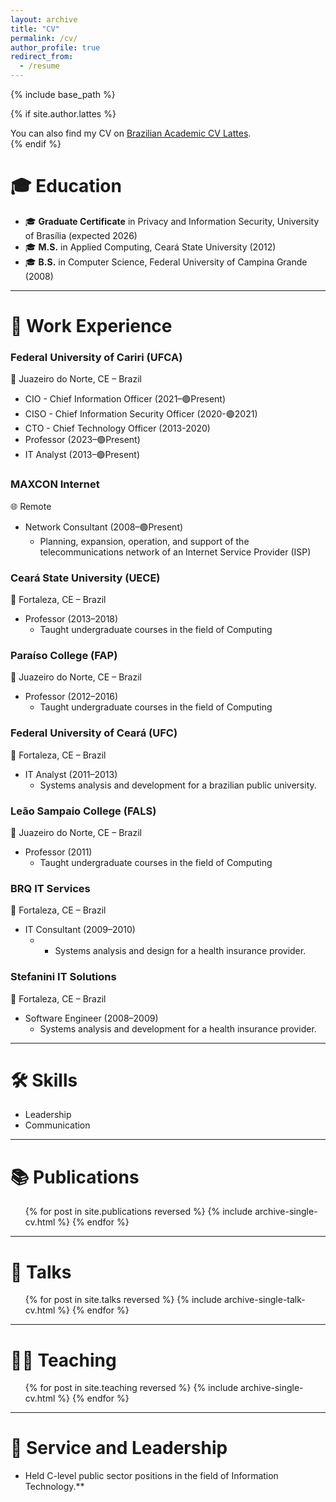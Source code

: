 ```yaml
---
layout: archive
title: "CV"
permalink: /cv/
author_profile: true
redirect_from:
  - /resume
---
```


{% include base_path %}

{% if site.author.lattes %}
<div class="wordwrap">
  You can also find my CV on <a href="{{site.author.lattes}}">Brazilian Academic CV Lattes</a>.
</div>
{% endif %}

🎓 Education
======
* 🎓 **Graduate Certificate** in Privacy and Information Security, University of Brasília (expected 2026)
* 🎓 **M.S.** in Applied Computing, Ceará State University (2012)
* 🎓 **B.S.** in Computer Science, Federal University of Campina Grande (2008)

---

💼 Work Experience
======
### **Federal University of Cariri (UFCA)**
📍 Juazeiro do Norte, CE – Brazil  
* CIO - Chief Information Officer (2021–🟢Present)
* CISO - Chief Information Security Officer (2020-🟢2021)
* CTO - Chief Technology Officer (2013-2020)
* Professor (2023–🟢Present)  
* IT Analyst (2013–🟢Present)

### **MAXCON Internet**  
🌐 Remote  
* Network Consultant (2008–🟢Present)  
  * Planning, expansion, operation, and support of the telecommunications network of an Internet Service Provider (ISP)

### **Ceará State University (UECE)**  
📍 Fortaleza, CE – Brazil  
* Professor (2013–2018)  
  * Taught undergraduate courses in the field of Computing

### **Paraíso College (FAP)**  
📍 Juazeiro do Norte, CE – Brazil  
* Professor (2012–2016)  
  * Taught undergraduate courses in the field of Computing

### **Federal University of Ceará (UFC)**  
📍 Fortaleza, CE – Brazil  
* IT Analyst (2011–2013)  
  * Systems analysis and development for a brazilian public university.

### **Leão Sampaio College (FALS)**  
📍 Juazeiro do Norte, CE – Brazil  
* Professor (2011)  
  * Taught undergraduate courses in the field of Computing

### **BRQ IT Services**  
📍 Fortaleza, CE – Brazil  
* IT Consultant (2009–2010)  
  * * Systems analysis and design for a health insurance provider.

### **Stefanini IT Solutions**  
📍 Fortaleza, CE – Brazil  
* Software Engineer (2008–2009)  
  * Systems analysis and development for a health insurance provider.

---

🛠️ Skills
======
* Leadership  
* Communication

---

📚 Publications
======
<ul>
  {% for post in site.publications reversed %}
    {% include archive-single-cv.html %}
  {% endfor %}
</ul>

---

🎤 Talks
======
<ul>
  {% for post in site.talks reversed %}
    {% include archive-single-talk-cv.html %}
  {% endfor %}
</ul>

---

👨‍🏫 Teaching
======
<ul>
  {% for post in site.teaching reversed %}
    {% include archive-single-cv.html %}
  {% endfor %}
</ul>

---

🤝 Service and Leadership
======
* Held C-level public sector positions in the field of Information Technology.**
